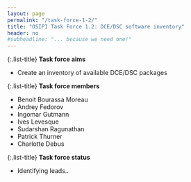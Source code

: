 ```yaml
---
layout: page
permalink: "/task-force-1-2/"
title: "OSIPI Task Force 1.2: DCE/DSC software inventory"
header: no
#subheadline: "... because we need one!"
---
```


{:.list-title}
**Task force aims**

- Create an inventory of available DCE/DSC packages

{:.list-title}
**Task force members**

- Benoit Bourassa Moreau
- Andrey Fedorov
- Ingomar Gutmann
- Ives Levesque
- Sudarshan Ragunathan
- Patrick Thurner
- Charlotte Debus

{:.list-title}
**Task force status**  

- Identifying leads..

